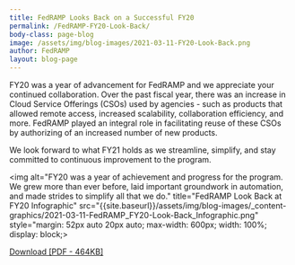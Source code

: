 ```yaml
---
title: FedRAMP Looks Back on a Successful FY20
permalink: /FedRAMP-FY20-Look-Back/
body-class: page-blog
image: /assets/img/blog-images/2021-03-11-FY20-Look-Back.png
author: FedRAMP
layout: blog-page
---
```


FY20 was a year of advancement for FedRAMP and we appreciate your continued collaboration. Over the past fiscal year, there was an increase in Cloud Service Offerings (CSOs) used by agencies - such as products that allowed remote access, increased scalability, collaboration efficiency, and more. FedRAMP played an integral role in facilitating reuse of these CSOs by authorizing of an increased number of new products.

We look forward to what FY21 holds as we streamline, simplify, and stay committed to continuous improvement to the program. 


<img  alt="FY20 was a year of achievement and progress for the program. We grew more than ever before, laid important groundwork in automation, and made strides to simplify all that we do." title="FedRAMP Look Back at FY20 Infographic" src="{{site.baseurl}}/assets/img/blog-images/_content-graphics/2021-03-11-FedRAMP_FY20-Look-Back_Infographic.png" style="margin: 52px auto 20px auto; max-width: 600px; width: 100%; display: block;>

<a href="{{site.baseurl}}/assets/img/blog-images/_content-graphics/2021-03-11-FedRAMP_FY20-Look-Back_Infographic.pdf"><i class="fas fa-file-download"></i> 
Download [PDF - 464KB]</a>


